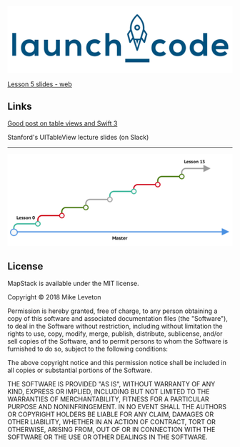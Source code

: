 <img src="https://raw.githubusercontent.com/Leveton/MapStack/master/images/launchCode.png" alt="TSNavigationStripView examples" />

[Lesson 5 slides - web](https://docs.google.com/presentation/d/11gGCi_3xAaW5P5DVkpaKrHvKsgZEoN2XWlSFaorFQtk/pub?start=false&loop=false&delayms=3000)


## Links 

[Good post on table views and Swift 3](https://blog.thomasdurand.fr/swift3/ios/2016/08/07/ios-basics-tableview-setup.html)

Stanford's UITableView lecture slides (on Slack)

<hr />

<img src="https://raw.githubusercontent.com/Leveton/MapSwift/lesson0/images/BranchFlow.png" alt="TSNavigationStripView examples" />


## License

MapStack is available under the MIT license.

Copyright © 2018 Mike Leveton

Permission is hereby granted, free of charge, to any person obtaining a copy of this software and associated documentation files (the "Software"), to deal in the Software without restriction, including without limitation the rights to use, copy, modify, merge, publish, distribute, sublicense, and/or sell copies of the Software, and to permit persons to whom the Software is furnished to do so, subject to the following conditions:

The above copyright notice and this permission notice shall be included in all copies or substantial portions of the Software.

THE SOFTWARE IS PROVIDED "AS IS", WITHOUT WARRANTY OF ANY KIND, EXPRESS OR IMPLIED, INCLUDING BUT NOT LIMITED TO THE WARRANTIES OF MERCHANTABILITY, FITNESS FOR A PARTICULAR PURPOSE AND NONINFRINGEMENT. IN NO EVENT SHALL THE AUTHORS OR COPYRIGHT HOLDERS BE LIABLE FOR ANY CLAIM, DAMAGES OR OTHER LIABILITY, WHETHER IN AN ACTION OF CONTRACT, TORT OR OTHERWISE, ARISING FROM, OUT OF OR IN CONNECTION WITH THE SOFTWARE OR THE USE OR OTHER DEALINGS IN THE SOFTWARE.